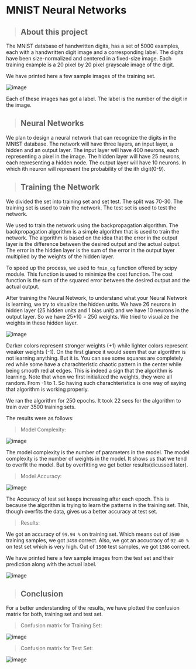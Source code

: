 # MNIST Neural Networks

>## About this project

The MNIST database of handwritten digits, has a set of 5000 examples, each with a handwritten digit image and a corresponding label. The digits have been size-normalized and centered in a fixed-size image. Each training example is a 20 pixel by 20 pixel grayscale image of the digit.

We have printed here a few sample images of the training set.

![image](./images/Display100.png " 100 Sample Images")

Each of these images has got a label. The label is the number of the digit in the image.

> ## Neural Networks

We plan to design a neural network that can recognize the digits in the MNIST database. The network will have three layers, an input layer, a hidden and an output layer. The input layer will have 400 neurons, each representing a pixel in the image. The hidden layer will have 25 neurons, each representing a hidden node. 
The output layer will have 10 neurons. In which ith neuron will represent the probability of the ith digit(0-9).

> ## Training the Network

We divided the set into training set and set test. The split was 70-30. The training set is used to train the network. The test set is used to test the network.

We used to train the network using the backpropagation algorithm. The backpropagation algorithm is a simple algorithm that is used to train the network. The algorithm is based on the idea that the error in the output layer is the difference between the desired output and the actual output. The error in the hidden layer is the sum of the error in the output layer multiplied by the weights of the hidden layer.

To speed up the process, we used to `fmin_cg` function offered by scipy module. This function is used to minimize the cost function. The cost function is the sum of the squared error between the desired output and the actual output.

After training the Neural Network, to understand what your Neural Network is learning, we try to visualize the hidden units. We have 26 neurons in hidden layer (25 hidden units and 1 bias unit) and we have 10 neurons in the output layer. So we have 25*10 = 250 weights. We tried to visualize the weights in these hidden layer. 

![image](./images/DisplayNN.png " Neural Networks Weights Visualization")

Darker colors represent stronger weights (+1) while lighter colors represent weaker weights (-1). On the first glance it would seem that our algorithm is not learning anything. But it is. You can see some squares are completely red while some have a charachteristic chaotic pattern in the center while being smooth red at edges. This is indeed a sign that the algorithm is learning. Note that when we first initialized the weights, they were all random. From -1 to 1. So having such charachteristics is one way of saying that algorithm is working properly.

We ran the algorithm for 250 epochs. It took 22 secs for the algorithm to train over 3500 training sets.

The results were as follows:

> Model Complexity:

![image](./images/Model_Complexity.png " Model Complexity")

The model complexity is the number of parameters in the model. The model complexity is the number of weights in the model. It shows us that we tend to overfit the model. But by overfitting we get better results(dicussed later).

> Model Accuracy:

![image](./images/Accuracy.png " Model Accuracy")

The Accuracy of test set keeps increasing after each epoch. This is because the algorithm is trying to learn the patterns in the training set. This, though overfits the data, gives us a better accuracy at test set.

> Results:

We got an accuracy of `99.94 %` on training set. Which means out of `3500` training samples, we got `3498` correct.
Also, we got an accucracy of `92.40 %` on test set which is very high. Out of `1500` test samples, we got `1386` correct.

We have printed here a few sample images from the test set and their prediction along with the actual label.

![image](./images/Predict6.png " Test Set")

> ## Conclusion

For a better understanding of the results, we have plotted the confusion matrix for both, training set and test set.

> Confusion matrix for Training Set:

![image](./images/TrainCM.png " Confusion Matrix for Training Set")

> Confusion matrix for Test Set:

![image](./images/TestCM.png " Confusion Matrix for Test Set")
